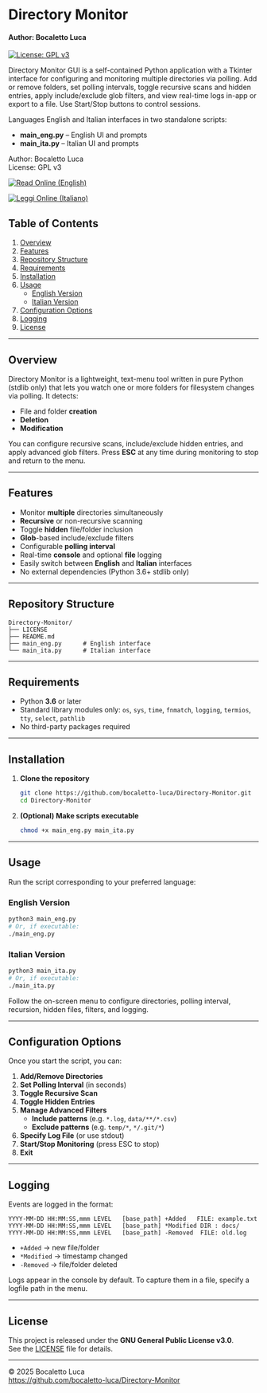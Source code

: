 # Directory Monitor
#### Author: Bocaletto Luca

[![License: GPL v3](https://img.shields.io/badge/License-GPLv3-blue.svg)](LICENSE)

Directory Monitor GUI is a self-contained Python application with a Tkinter interface for configuring and monitoring multiple directories via polling. Add or remove folders, set polling intervals, toggle recursive scans and hidden entries, apply include/exclude glob filters, and view real-time logs in-app or export to a file. Use Start/Stop buttons to control sessions.

Languages English and Italian interfaces in two standalone scripts:

- **main_eng.py** – English UI and prompts  
- **main_ita.py** – Italian UI and prompts  

Author: Bocaletto Luca  
License: GPL v3  

[![Read Online (English)](https://img.shields.io/badge/Read%20Online-English-blue?style=for-the-badge)](https://bocaletto-luca.github.io/Directory-Monitor/index.html)  

[![Leggi Online (Italiano)](https://img.shields.io/badge/Leggi%20Online-Italiano-green?style=for-the-badge)](https://bocaletto-luca.github.io/Directory-Monitor/index-ita.html)

## Table of Contents

1. [Overview](#overview)  
2. [Features](#features)  
3. [Repository Structure](#repository-structure)  
4. [Requirements](#requirements)  
5. [Installation](#installation)  
6. [Usage](#usage)  
   - [English Version](#english-version)  
   - [Italian Version](#italian-version)  
7. [Configuration Options](#configuration-options)  
8. [Logging](#logging)  
9. [License](#license)  

---

## Overview

Directory Monitor is a lightweight, text-menu tool written in pure Python (stdlib only) that lets you watch one or more folders for filesystem changes via polling. It detects:

- File and folder **creation**  
- **Deletion**  
- **Modification**  

You can configure recursive scans, include/exclude hidden entries, and apply advanced glob filters. Press **ESC** at any time during monitoring to stop and return to the menu.

---

## Features

- Monitor **multiple** directories simultaneously  
- **Recursive** or non-recursive scanning  
- Toggle **hidden** file/folder inclusion  
- **Glob**-based include/exclude filters  
- Configurable **polling interval**  
- Real-time **console** and optional **file** logging  
- Easily switch between **English** and **Italian** interfaces  
- No external dependencies (Python 3.6+ stdlib only)  

---

## Repository Structure

```text
Directory-Monitor/
├── LICENSE
├── README.md
├── main_eng.py      # English interface
└── main_ita.py      # Italian interface
```

---

## Requirements

- Python **3.6** or later  
- Standard library modules only: `os`, `sys`, `time`, `fnmatch`, `logging`, `termios`, `tty`, `select`, `pathlib`  
- No third-party packages required  

---

## Installation

1. **Clone the repository**  
   ```bash
   git clone https://github.com/bocaletto-luca/Directory-Monitor.git
   cd Directory-Monitor
   ```

2. **(Optional) Make scripts executable**  
   ```bash
   chmod +x main_eng.py main_ita.py
   ```

---

## Usage

Run the script corresponding to your preferred language:

### English Version

```bash
python3 main_eng.py
# Or, if executable:
./main_eng.py
```

### Italian Version

```bash
python3 main_ita.py
# Or, if executable:
./main_ita.py
```

Follow the on-screen menu to configure directories, polling interval, recursion, hidden files, filters, and logging.

---

## Configuration Options

Once you start the script, you can:

1. **Add/Remove Directories**  
2. **Set Polling Interval** (in seconds)  
3. **Toggle Recursive Scan**  
4. **Toggle Hidden Entries**  
5. **Manage Advanced Filters**  
   - **Include patterns** (e.g. `*.log`, `data/**/*.csv`)  
   - **Exclude patterns** (e.g. `temp/*`, `*/.git/*`)  
6. **Specify Log File** (or use stdout)  
7. **Start/Stop Monitoring** (press ESC to stop)  
8. **Exit**  

---

## Logging

Events are logged in the format:

```
YYYY-MM-DD HH:MM:SS,mmm LEVEL   [base_path] +Added   FILE: example.txt
YYYY-MM-DD HH:MM:SS,mmm LEVEL   [base_path] *Modified DIR : docs/
YYYY-MM-DD HH:MM:SS,mmm LEVEL   [base_path] -Removed  FILE: old.log
```

- `+Added`    → new file/folder  
- `*Modified` → timestamp changed  
- `-Removed`  → file/folder deleted  

Logs appear in the console by default. To capture them in a file, specify a logfile path in the menu.

---

## License

This project is released under the **GNU General Public License v3.0**.  
See the [LICENSE](LICENSE) file for details.  

---

© 2025 Bocaletto Luca  
https://github.com/bocaletto-luca/Directory-Monitor
